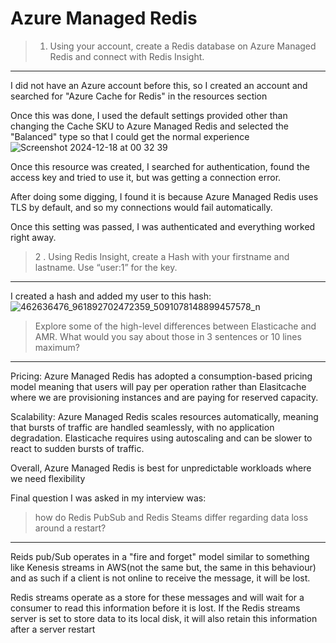 # Azure Managed Redis

>1. Using your account, create a Redis database on Azure Managed Redis and connect with Redis Insight.
---
I did not have an Azure account before this, so I created an account and searched for "Azure Cache for Redis" in the resources section

Once this was done, I used the default settings provided other than changing the Cache SKU to Azure Managed Redis and selected the "Balanced" type so that I could get the normal experience
![Screenshot 2024-12-18 at 00 32 39](https://github.com/user-attachments/assets/2576ec13-05ad-4228-973c-a9ab9bb43a22)

Once this resource was created, I searched for authentication, found the access key and tried to use it, but was getting a connection error.

After doing some digging, I found it is because Azure Managed Redis uses TLS by default, and so my connections would fail automatically.

Once this setting was passed, I was authenticated and everything worked right away.

>2 . Using Redis Insight, create a Hash with your firstname and lastname. Use “user:1” for the key.
---
I created a hash and added my user to this hash:
![462636476_961892702472359_5091078148899457578_n](https://github.com/user-attachments/assets/9835904d-c592-44cc-9b7a-779233beb46a)

> Explore some of the high-level differences between Elasticache and AMR. What would you say about those in 3 sentences or 10 lines maximum?
---
Pricing: Azure Managed Redis has adopted a consumption-based pricing model meaning that users will pay per operation rather than Elasitcache where we are provisioning instances and are paying for reserved capacity.

Scalability: Azure Managed Redis scales resources automatically, meaning that bursts of traffic are handled seamlessly, with no application degradation. Elasticache requires using autoscaling and can be slower to react to sudden bursts of traffic.

Overall, Azure Managed Redis is best for unpredictable workloads where we need flexibility


Final question I was asked in my interview was:

> how do Redis PubSub and Redis Steams differ regarding data loss around a restart?
---
Reids pub/Sub operates in a "fire and forget" model similar to something like Kenesis streams in AWS(not the same but, the same in this behaviour) and as such if a client is not online to receive the message, it will be lost.

Redis streams operate as a store for these messages and will wait for a consumer to read this information before it is lost. If the Redis streams server is set to store data to its local disk, it will also retain this information after a server restart
